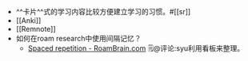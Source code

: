 - ^^卡片^^式的学习内容比较方便建立学习的习惯。#[[sr]]
- [[Anki]]
- [[Remnote]]
- 如何在roam research中使用间隔记忆？
    - [Spaced repetition - RoamBrain.com](https://roambrain.com/spaced-repetition/) 
🗒@评论:syu利用看板来整理。
